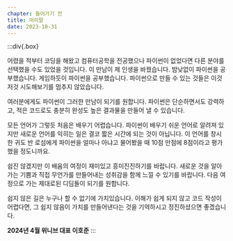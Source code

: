 ```yaml
---
chapter: 들어가기 전
title: 머리말
date: 2023-10-31
---
```


:::div{.box}

어렸을 적부터 코딩을 해왔고 컴퓨터공학을 전공했으나 파이썬이 없었다면 다른 분야를 선택했을 수도 있었을 것입니다. 이 만남이 제 인생을 바꿨습니다. 밤낮없이 파이썬을 공부했습니다. 게임하듯이 파이썬을 공부했습니다. 파이썬으로 만들 수 있는 것들은 이것저것 시도해보기를 멈추지 않았습니다.

여러분에게도 파이썬이 그러한 만남이 되기를 원합니다. 파이썬은 단순하면서도 강력하고, 적은 코드로도 충분히 완성도 높은 결과물을 만들어 낼 수 있습니다.

모든 언어가 그렇듯 처음은 배우기 어렵습니다. 파이썬이 배우기 쉬운 언어로 알려져 있지만 새로운 언어를 익히는 일은 결코 짧은 시간에 되는 것이 아닙니다. 이 언어를 창시한 귀도 반 로섬에게 파이썬을 얼마나 아냐고 물어봤을 때 10점 만점에 8점이라고 평가했을 정도니까요.

쉽진 않겠지만 이 배움의 여정이 재미있고 흥미진진하기를 바랍니다. 새로운 것을 알아가는 기쁨과 직접 무언가를 만들어내는 성취감을 함께 느낄 수 있기를 바랍니다. 다음 여정으로 가는 제대로된 디딤돌이 되기를 원합니다.

쉽지 않은 길은 누구나 할 수 없기에 가치있습니다. 이해가 쉽게 되지 않고 코드 작성이 어렵다면, 그 쉽지 않음이 가치를 만들어낸다는 것을 기억하시고 정진하셨으면 좋겠습니다.

**2024년 4월 위니브 대표 이호준**
:::
